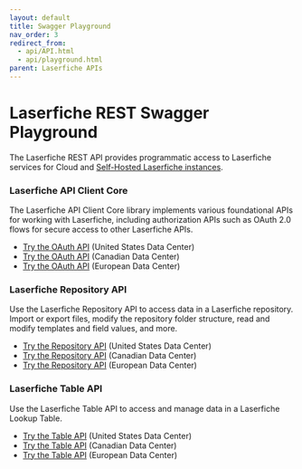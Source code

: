 ```yaml
---
layout: default
title: Swagger Playground
nav_order: 3
redirect_from:
  - api/API.html
  - api/playground.html
parent: Laserfiche APIs
---
```


<!--© 2024 Laserfiche.
See LICENSE-DOCUMENTATION and LICENSE-CODE in the project root for license information.-->

# Laserfiche REST Swagger Playground


The Laserfiche REST API provides programmatic access to Laserfiche services for Cloud and [Self-Hosted Laserfiche instances](../server/).

### Laserfiche API Client Core

The Laserfiche API Client Core library implements various foundational APIs for working with Laserfiche, including authorization APIs such as OAuth 2.0 flows for secure access to other Laserfiche APIs.

- [Try the OAuth API](https://signin.laserfiche.com/oauth/swagger/index.html) (United States Data Center)
- [Try the OAuth API](https://signin.laserfiche.ca/oauth/swagger/index.html) (Canadian Data Center)
- [Try the OAuth API](https://signin.eu.laserfiche.com/oauth/swagger/index.html) (European Data Center)

### Laserfiche Repository API

Use the Laserfiche Repository API to access data in a Laserfiche repository. Import or export files, modify the repository folder structure, read and modify templates and field values, and more.

- [Try the Repository API](https://api.laserfiche.com/repository/swagger/index.html) (United States Data Center)
- [Try the Repository API](https://api.laserfiche.ca/repository/swagger/index.html) (Canadian Data Center)
- [Try the Repository API](https://api.eu.laserfiche.com/repository/swagger/index.html) (European Data Center)

### Laserfiche Table API

Use the Laserfiche Table API to access and manage data in a Laserfiche Lookup Table.

- [Try the Table API](https://api.laserfiche.com/odata4/swagger/index.html) (United States Data Center)
- [Try the Table API](https://api.laserfiche.ca/odata4/swagger/index.html) (Canadian Data Center)
- [Try the Table API](https://api.eu.laserfiche.com/odata4/swagger/index.html) (European Data Center)
